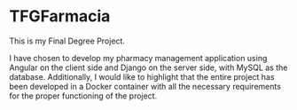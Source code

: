 # TFGFarmacia
This is my Final Degree Project.

I have chosen to develop my pharmacy management application using Angular on the client side and Django on the server side, with MySQL as the database. Additionally, I would like to highlight that the entire project has been developed in a Docker container with all the necessary requirements for the proper functioning of the project.
